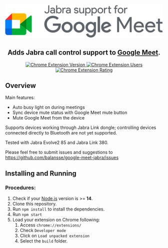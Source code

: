 <SPAN ALIGN="CENTER">

[![Google Meet - Jabra Call Control support](media/Logo-cropped.png)](https://github.com/balansse/google-meet-jabra)

## Adds Jabra call control support to [Google Meet](https://meet.google.com).
[![Chrome Extension Version](https://img.shields.io/chrome-web-store/v/jjnlhhhmaidobmeghnnmkbhkebpjhohp?label=version&logo=google-chrome&logoColor=fff)
![Chrome Extension Users](https://img.shields.io/chrome-web-store/users/jjnlhhhmaidobmeghnnmkbhkebpjhohp?&logo=google-chrome&logoColor=fff)
![Chrome Extension Rating](https://img.shields.io/chrome-web-store/stars/jjnlhhhmaidobmeghnnmkbhkebpjhohp?logo=google-chrome&logoColor=fff)](https://chrome.google.com/webstore/detail/google-meet-jabra-call-co/jjnlhhhmaidobmeghnnmkbhkebpjhohp) 

</SPAN>

## Overview

Main features:
- Auto busy light on during meetings
- Sync device mute status with Google Meet mute button
- Mute Google Meet from the device

Supports devices working through Jabra Link dongle; controlling devices connected directly to Bluetooth are not yet supported.

Tested with Jabra Evolve2 85 and Jabra Link 380. 

Please feel free to submit issues and suggestions to 
https://github.com/balansse/google-meet-jabra/issues

## Installing and Running

### Procedures:

1. Check if your [Node.js](https://nodejs.org/) version is >= **14**.
2. Clone this repository.
3. Run `npm install` to install the dependencies.
4. Run `npm start`
5. Load your extension on Chrome following:
   1. Access `chrome://extensions/`
   2. Check `Developer mode`
   3. Click on `Load unpacked extension`
   4. Select the `build` folder.
